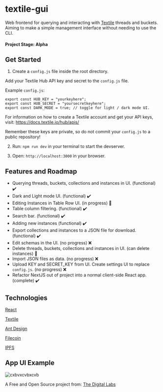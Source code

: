 # textile-gui
Web frontend for querying and interacting with [Textile](https://www.textile.io/) threads and buckets. Aiming to make a simple management interface without needing to use the CLI.

#### Project Stage: Alpha

## Get Started

1. Create a `config.js` file inside the root directory.

Add your Textile Hub API key and secret to the `config.js` file. 

Example `config.js`:
```
export const HUB_KEY = "yourkeyhere";
export const HUB_SECRET = "yoursecretkeyhere";
export const DARK_MODE = true; // toggle for light / dark mode UI.
```

For information on how to create a Textile account and get your API keys, visit: https://docs.textile.io/hub/apis/

Remember these keys are private, so do not commit your `config.js` to a public repository!

2. Run: `npm run dev` in your terminal to start the devserver.

3. Open: `http://localhost:3000` in your browser.

## Features and Roadmap

- Querying threads, buckets, collections and instances in UI. (functional) ✔️
- Dark and Light mode UI. (functional) ✔️
- Editing Instances in Table Row UI. (in progress) 🚧
- Table column filtering. (functional) ✔️
- Search bar. (functional) ✔️
- Adding new instances (functional) ✔️
- Export collections and instances to a JSON file for download. (functional) ✔️
- Edit schemas in the UI. (no progress) ❌
- Delete threads, buckets, collections and instances in UI. (can delete instances) 🚧
- Import JSON files as data. (no progress) ❌
- Upload KEY and SECRET_KEY from UI. Create settings UI to replace `config.js`. (no progress) ❌
- Refactor NextJS out of project into a normal client-side React app. (complete) ✔️

## Technologies

[React](https://reactjs.org/)

[Textile](https://www.textile.io/)

[Ant Design](https://ant.design/)

[Filecoin](https://filecoin.io/)

[IPFS](https://ipfs.io/)

## App UI Example

![cxbvxcvbxcvb](https://user-images.githubusercontent.com/27584221/116507622-748cf680-a874-11eb-8316-090585d65fbc.PNG)

A Free and Open Source project from: [The Digital Labs](https://github.com/the-digital-labs)

